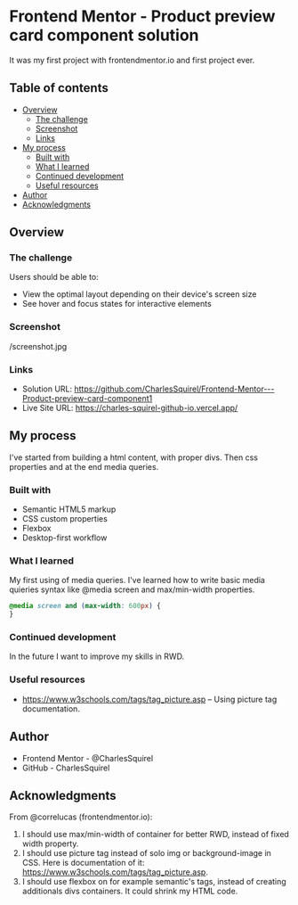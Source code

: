 # Frontend Mentor - Product preview card component solution

It was my first project with frontendmentor.io and first project ever.

## Table of contents

- [Overview](#overview)
  - [The challenge](#the-challenge)
  - [Screenshot](#screenshot)
  - [Links](#links)
- [My process](#my-process)
  - [Built with](#built-with)
  - [What I learned](#what-i-learned)
  - [Continued development](#continued-development)
  - [Useful resources](#useful-resources)
- [Author](#author)
- [Acknowledgments](#acknowledgments)

## Overview

### The challenge

Users should be able to:

- View the optimal layout depending on their device's screen size
- See hover and focus states for interactive elements

### Screenshot

/screenshot.jpg

### Links

- Solution URL:  https://github.com/CharlesSquirel/Frontend-Mentor---Product-preview-card-component1
- Live Site URL: https://charles-squirel-github-io.vercel.app/

## My process
I've started from building a html content, with proper divs. Then css properties and at the end media queries.

### Built with

- Semantic HTML5 markup
- CSS custom properties
- Flexbox
- Desktop-first workflow

### What I learned

My first using of media queries. I've learned how to write basic media quieries syntax like @media screen and max/min-width properties.

```css
@media screen and (max-width: 600px) {
}
```
### Continued development

In the future I want to improve my skills in RWD.

### Useful resources

- https://www.w3schools.com/tags/tag_picture.asp – Using picture tag documentation.

## Author

- Frontend Mentor - @CharlesSquirel
- GitHub - CharlesSquirel

## Acknowledgments

From @correlucas (frontendmentor.io):
1. I should use max/min-width of container for better RWD, instead of fixed width property.
2. I should use picture tag instead of solo img or background-image in CSS. Here is documentation of it: https://www.w3schools.com/tags/tag_picture.asp.
3. I should use flexbox on for example semantic's tags, instead of creating additionals divs containers. It could shrink my HTML code.
